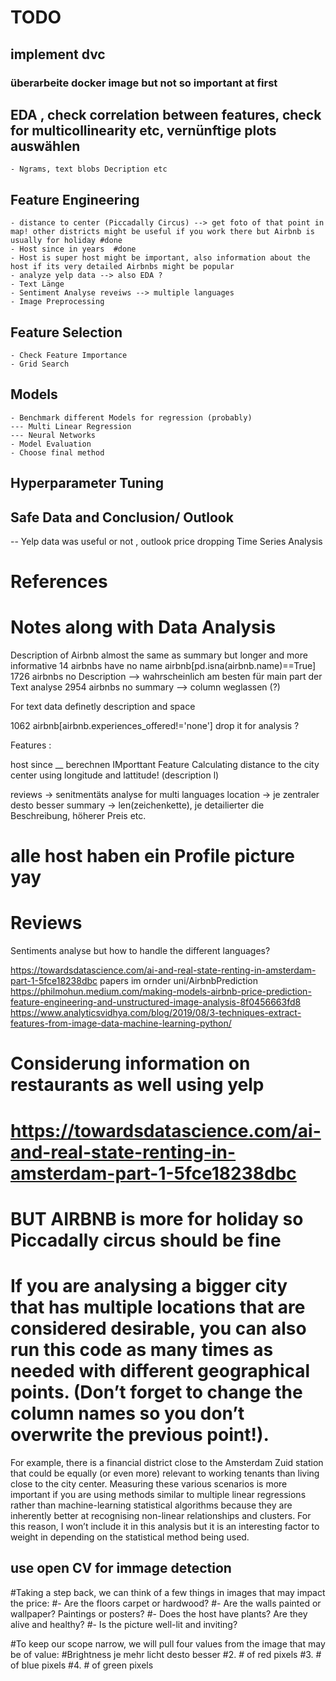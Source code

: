 # TODO
## implement dvc
### überarbeite docker image but not so important at first 
## EDA , check correlation between features, check for multicollinearity etc, vernünftige plots auswählen
    - Ngrams, text blobs Decription etc
## Feature Engineering
    - distance to center (Piccadally Circus) --> get foto of that point in map! other districts might be useful if you work there but Airbnb is usually for holiday #done
    - Host since in years  #done
    - Host is super host might be important, also information about the host if its very detailed Airbnbs might be popular
    - analyze yelp data --> also EDA ? 
    - Text Länge 
    - Sentiment Analyse reveiws --> multiple languages
    - Image Preprocessing 
## Feature Selection
    - Check Feature Importance 
    - Grid Search 
## Models
    - Benchmark different Models for regression (probably)
    --- Multi Linear Regression 
    --- Neural Networks 
    - Model Evaluation
    - Choose final method
## Hyperparameter Tuning

## Safe Data and Conclusion/ Outlook 
  -- Yelp data was useful or not , outlook price dropping Time Series Analysis 

# References


# Notes along with Data Analysis
Description of Airbnb almost the same as summary but longer and more informative
14 airbnbs have no name airbnb[pd.isna(airbnb.name)==True]
1726 airbnbs no Description --> wahrscheinlich am besten für main part der Text analyse
2954 airbnbs no summary --> column weglassen (?)

For text data definetly description and space

1062 airbnb[airbnb.experiences_offered!='none'] drop it for analysis ?

Features : 

host since __ berechnen 
IMporttant Feature Calculating distance to the city center using longitude and lattitude!
(description l)

reviews -> senitmentäts analyse for multi languages
location -> je zentraler desto besser
summary -> len(zeichenkette), je detailierter die Beschreibung, höherer Preis etc.


# alle host haben ein Profile picture yay

# Reviews
Sentiments analyse but how to handle the different languages?

https://towardsdatascience.com/ai-and-real-state-renting-in-amsterdam-part-1-5fce18238dbc
papers im ornder uni/AirbnbPrediction
https://philmohun.medium.com/making-models-airbnb-price-prediction-feature-engineering-and-unstructured-image-analysis-8f0456663fd8
https://www.analyticsvidhya.com/blog/2019/08/3-techniques-extract-features-from-image-data-machine-learning-python/
# Considerung information on restaurants as well using yelp
# https://towardsdatascience.com/ai-and-real-state-renting-in-amsterdam-part-1-5fce18238dbc




# BUT AIRBNB is more for holiday so Piccadally circus should be fine
# If you are analysing a bigger city that has multiple locations that are considered desirable, you can also run this code as many times as needed with different geographical points. (Don’t forget to change the column names so you don’t overwrite the previous point!).
For example, there is a financial district close to the Amsterdam Zuid station that could be equally (or even more) relevant to working tenants than living close to the city center. Measuring these various scenarios is more important if you are using methods similar to multiple linear regressions rather than machine-learning statistical algorithms because they are inherently better at recognising non-linear relationships and clusters. For this reason, I won’t include it in this analysis but it is an interesting factor to weight in depending on the statistical method being used.

## use open CV for immage detection 
#Taking a step back, we can think of a few things in images that may impact the price:
#- Are the floors carpet or hardwood?
#- Are the walls painted or wallpaper? Paintings or posters?
#- Does the host have plants? Are they alive and healthy?
#- Is the picture well-lit and inviting?

#To keep our scope narrow, we will pull four values from the image that may be of value:
#Brightness je mehr licht desto besser
#2. # of red pixels
#3. # of blue pixels
#4. # of green pixels

